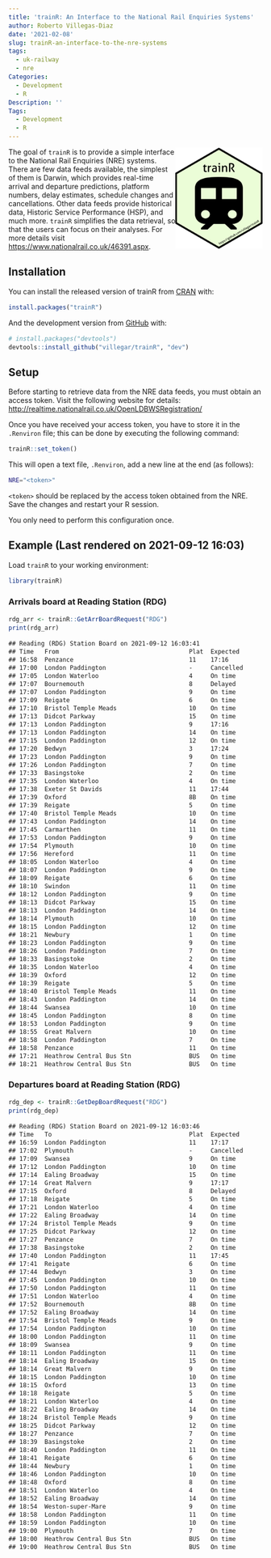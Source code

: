 ```yaml
---
title: 'trainR: An Interface to the National Rail Enquiries Systems'
author: Roberto Villegas-Diaz
date: '2021-02-08'
slug: trainR-an-interface-to-the-nre-systems
tags:
  - uk-railway
  - nre
Categories:
  - Development
  - R
Description: ''
Tags:
  - Development
  - R
---
```


<img src="https://raw.githubusercontent.com/villegar/trainR/main/inst/images/logo.png" alt="logo" align="right" height=200px/>

The goal of `trainR` is to provide a simple interface to the 
National Rail Enquiries (NRE) systems. There are few data feeds 
available, the simplest of them is Darwin, which provides real-time 
arrival and departure predictions, platform numbers, delay estimates, 
schedule changes and cancellations. Other data feeds provide historical 
data, Historic Service Performance (HSP), and much more. `trainR` 
simplifies the data retrieval, so that the users can focus on their 
analyses. For more details visit 
https://www.nationalrail.co.uk/46391.aspx.

## Installation

You can install the released version of trainR from [CRAN](https://CRAN.R-project.org) with:

``` r
install.packages("trainR")
```

And the development version from [GitHub](https://github.com/) with:

``` r
# install.packages("devtools")
devtools::install_github("villegar/trainR", "dev")
```

## Setup
Before starting to retrieve data from the NRE data feeds, you must obtain an access token. 
Visit the following website for details: http://realtime.nationalrail.co.uk/OpenLDBWSRegistration/

Once you have received your access token, you have to store it in the `.Renviron` file; this can be 
done by executing the following command:


```r
trainR::set_token()
```

This will open a text file, `.Renviron`, add a new line at the end (as follows):

```bash
NRE="<token>"
```

`<token>` should be replaced by the access token obtained from the NRE. Save the changes and restart 
your R session.

You only need to perform this configuration once.

## Example (Last rendered on 2021-09-12 16:03)

Load `trainR` to your working environment:

```r
library(trainR)
```

### Arrivals board at Reading Station (RDG)


```r
rdg_arr <- trainR::GetArrBoardRequest("RDG")
print(rdg_arr)
```

```
## Reading (RDG) Station Board on 2021-09-12 16:03:41
## Time   From                                    Plat  Expected
## 16:58  Penzance                                11    17:16
## 17:00  London Paddington                       -     Cancelled
## 17:05  London Waterloo                         4     On time
## 17:07  Bournemouth                             8     Delayed
## 17:07  London Paddington                       9     On time
## 17:09  Reigate                                 6     On time
## 17:10  Bristol Temple Meads                    10    On time
## 17:13  Didcot Parkway                          15    On time
## 17:13  London Paddington                       9     17:16
## 17:13  London Paddington                       14    On time
## 17:15  London Paddington                       12    On time
## 17:20  Bedwyn                                  3     17:24
## 17:23  London Paddington                       9     On time
## 17:26  London Paddington                       7     On time
## 17:33  Basingstoke                             2     On time
## 17:35  London Waterloo                         4     On time
## 17:38  Exeter St Davids                        11    17:44
## 17:39  Oxford                                  8B    On time
## 17:39  Reigate                                 5     On time
## 17:40  Bristol Temple Meads                    10    On time
## 17:43  London Paddington                       14    On time
## 17:45  Carmarthen                              11    On time
## 17:53  London Paddington                       9     On time
## 17:54  Plymouth                                10    On time
## 17:56  Hereford                                11    On time
## 18:05  London Waterloo                         4     On time
## 18:07  London Paddington                       9     On time
## 18:09  Reigate                                 6     On time
## 18:10  Swindon                                 11    On time
## 18:12  London Paddington                       9     On time
## 18:13  Didcot Parkway                          15    On time
## 18:13  London Paddington                       14    On time
## 18:14  Plymouth                                10    On time
## 18:15  London Paddington                       12    On time
## 18:21  Newbury                                 1     On time
## 18:23  London Paddington                       9     On time
## 18:26  London Paddington                       7     On time
## 18:33  Basingstoke                             2     On time
## 18:35  London Waterloo                         4     On time
## 18:39  Oxford                                  12    On time
## 18:39  Reigate                                 5     On time
## 18:40  Bristol Temple Meads                    11    On time
## 18:43  London Paddington                       14    On time
## 18:44  Swansea                                 10    On time
## 18:45  London Paddington                       8     On time
## 18:53  London Paddington                       9     On time
## 18:55  Great Malvern                           10    On time
## 18:58  London Paddington                       7     On time
## 18:58  Penzance                                11    On time
## 17:21  Heathrow Central Bus Stn                BUS   On time
## 18:21  Heathrow Central Bus Stn                BUS   On time
```

### Departures board at Reading Station (RDG)


```r
rdg_dep <- trainR::GetDepBoardRequest("RDG")
print(rdg_dep)
```

```
## Reading (RDG) Station Board on 2021-09-12 16:03:46
## Time   To                                      Plat  Expected
## 16:59  London Paddington                       11    17:17
## 17:02  Plymouth                                -     Cancelled
## 17:09  Swansea                                 9     On time
## 17:12  London Paddington                       10    On time
## 17:14  Ealing Broadway                         15    On time
## 17:14  Great Malvern                           9     17:17
## 17:15  Oxford                                  8     Delayed
## 17:18  Reigate                                 5     On time
## 17:21  London Waterloo                         4     On time
## 17:22  Ealing Broadway                         14    On time
## 17:24  Bristol Temple Meads                    9     On time
## 17:25  Didcot Parkway                          12    On time
## 17:27  Penzance                                7     On time
## 17:38  Basingstoke                             2     On time
## 17:40  London Paddington                       11    17:45
## 17:41  Reigate                                 6     On time
## 17:44  Bedwyn                                  3     On time
## 17:45  London Paddington                       10    On time
## 17:50  London Paddington                       11    On time
## 17:51  London Waterloo                         4     On time
## 17:52  Bournemouth                             8B    On time
## 17:52  Ealing Broadway                         14    On time
## 17:54  Bristol Temple Meads                    9     On time
## 17:54  London Paddington                       10    On time
## 18:00  London Paddington                       11    On time
## 18:09  Swansea                                 9     On time
## 18:11  London Paddington                       11    On time
## 18:14  Ealing Broadway                         15    On time
## 18:14  Great Malvern                           9     On time
## 18:15  London Paddington                       10    On time
## 18:15  Oxford                                  13    On time
## 18:18  Reigate                                 5     On time
## 18:21  London Waterloo                         4     On time
## 18:22  Ealing Broadway                         14    On time
## 18:24  Bristol Temple Meads                    9     On time
## 18:25  Didcot Parkway                          12    On time
## 18:27  Penzance                                7     On time
## 18:39  Basingstoke                             2     On time
## 18:40  London Paddington                       11    On time
## 18:41  Reigate                                 6     On time
## 18:44  Newbury                                 1     On time
## 18:46  London Paddington                       10    On time
## 18:48  Oxford                                  8     On time
## 18:51  London Waterloo                         4     On time
## 18:52  Ealing Broadway                         14    On time
## 18:54  Weston-super-Mare                       9     On time
## 18:58  London Paddington                       11    On time
## 18:59  London Paddington                       10    On time
## 19:00  Plymouth                                7     On time
## 18:00  Heathrow Central Bus Stn                BUS   On time
## 19:00  Heathrow Central Bus Stn                BUS   On time
```

